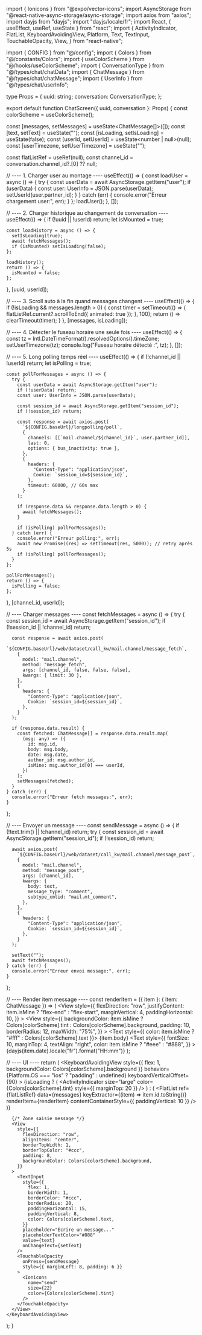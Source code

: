 import { Ionicons } from "@expo/vector-icons";
import AsyncStorage from "@react-native-async-storage/async-storage";
import axios from "axios";
import dayjs from "dayjs";
import "dayjs/locale/fr";
import React, { useEffect, useRef, useState } from "react";
import {
    ActivityIndicator,
    FlatList,
    KeyboardAvoidingView,
    Platform,
    Text,
    TextInput,
    TouchableOpacity,
    View,
} from "react-native";

import { CONFIG } from "@/config";
import { Colors } from "@/constants/Colors";
import { useColorScheme } from "@/hooks/useColorScheme";
import { ConversationType } from "@/types/chat/chatData";
import { ChatMessage } from "@/types/chat/chatMessage";
import { UserInfo } from "@/types/chat/userInfo";

type Props = {
  uuid: string;
  conversation: ConversationType;
};

export default function ChatScreen({ uuid, conversation }: Props) {
  const colorScheme = useColorScheme();

  const [messages, setMessages] = useState<ChatMessage[]>([]);
  const [text, setText] = useState("");
  const [isLoading, setIsLoading] = useState(false);
  const [userId, setUserId] = useState<number | null>(null);
  const [userTimezone, setUserTimezone] = useState<string>("");

  const flatListRef = useRef<FlatList>(null);
  const channel_id = conversation.channel_id?.[0] ?? null;

  // ---- 1. Charger user au montage ----
  useEffect(() => {
    const loadUser = async () => {
      try {
        const userData = await AsyncStorage.getItem("user");
        if (userData) {
          const user: UserInfo = JSON.parse(userData);
          setUserId(user.partner_id);
        }
      } catch (err) {
        console.error("Erreur chargement user:", err);
      }
    };
    loadUser();
  }, []);

  // ---- 2. Charger historique au changement de conversation ----
  useEffect(() => {
    if (!uuid || !userId) return;
    let isMounted = true;

    const loadHistory = async () => {
      setIsLoading(true);
      await fetchMessages();
      if (isMounted) setIsLoading(false);
    };

    loadHistory();
    return () => {
      isMounted = false;
    };
  }, [uuid, userId]);

  // ---- 3. Scroll auto à la fin quand messages changent ----
  useEffect(() => {
    if (!isLoading && messages.length > 0) {
      const timer = setTimeout(() => {
        flatListRef.current?.scrollToEnd({ animated: true });
      }, 100);
      return () => clearTimeout(timer);
    }
  }, [messages, isLoading]);

  // ---- 4. Détecter le fuseau horaire une seule fois ----
  useEffect(() => {
    const tz = Intl.DateTimeFormat().resolvedOptions().timeZone;
    setUserTimezone(tz);
    console.log("Fuseau horaire détecté :", tz);
  }, []);

  // ---- 5. Long polling temps réel ----
  useEffect(() => {
    if (!channel_id || !userId) return;
    let isPolling = true;

    const pollForMessages = async () => {
      try {
        const userData = await AsyncStorage.getItem("user");
        if (!userData) return;
        const user: UserInfo = JSON.parse(userData);

        const session_id = await AsyncStorage.getItem("session_id");
        if (!session_id) return;

        const response = await axios.post(
          `${CONFIG.baseUrl}/longpolling/poll`,
          {
            channels: [[`mail.channel/${channel_id}`, user.partner_id]],
            last: 0,
            options: { bus_inactivity: true },
          },
          {
            headers: {
              "Content-Type": "application/json",
              Cookie: `session_id=${session_id}`,
            },
            timeout: 60000, // 60s max
          }
        );

        if (response.data && response.data.length > 0) {
          await fetchMessages();
        }

        if (isPolling) pollForMessages();
      } catch (err) {
        console.error("Erreur polling:", err);
        await new Promise((res) => setTimeout(res, 5000)); // retry après 5s
        if (isPolling) pollForMessages();
      }
    };

    pollForMessages();
    return () => {
      isPolling = false;
    };
  }, [channel_id, userId]);

  // ---- Charger messages ----
  const fetchMessages = async () => {
    try {
      const session_id = await AsyncStorage.getItem("session_id");
      if (!session_id || !channel_id) return;

      const response = await axios.post(
        `${CONFIG.baseUrl}/web/dataset/call_kw/mail.channel/message_fetch`,
        {
          model: "mail.channel",
          method: "message_fetch",
          args: [channel_id, false, false, false],
          kwargs: { limit: 30 },
        },
        {
          headers: {
            "Content-Type": "application/json",
            Cookie: `session_id=${session_id}`,
          },
        }
      );

      if (response.data.result) {
        const fetched: ChatMessage[] = response.data.result.map(
          (msg: any) => ({
            id: msg.id,
            body: msg.body,
            date: msg.date,
            author_id: msg.author_id,
            isMine: msg.author_id[0] === userId,
          })
        );
        setMessages(fetched);
      }
    } catch (err) {
      console.error("Erreur fetch messages:", err);
    }
  };

  // ---- Envoyer un message ----
  const sendMessage = async () => {
    if (!text.trim() || !channel_id) return;
    try {
      const session_id = await AsyncStorage.getItem("session_id");
      if (!session_id) return;

      await axios.post(
        `${CONFIG.baseUrl}/web/dataset/call_kw/mail.channel/message_post`,
        {
          model: "mail.channel",
          method: "message_post",
          args: [channel_id],
          kwargs: {
            body: text,
            message_type: "comment",
            subtype_xmlid: "mail.mt_comment",
          },
        },
        {
          headers: {
            "Content-Type": "application/json",
            Cookie: `session_id=${session_id}`,
          },
        }
      );

      setText("");
      await fetchMessages();
    } catch (err) {
      console.error("Erreur envoi message:", err);
    }
  };

  // ---- Render item message ----
  const renderItem = ({ item }: { item: ChatMessage }) => (
    <View
      style={{
        flexDirection: "row",
        justifyContent: item.isMine ? "flex-end" : "flex-start",
        marginVertical: 4,
        paddingHorizontal: 10,
      }}
    >
      <View
        style={{
          backgroundColor: item.isMine
            ? Colors[colorScheme].tint
            : Colors[colorScheme].background,
          padding: 10,
          borderRadius: 12,
          maxWidth: "75%",
        }}
      >
        <Text style={{ color: item.isMine ? "#fff" : Colors[colorScheme].text }}>
          {item.body}
        </Text>
        <Text
          style={{
            fontSize: 10,
            marginTop: 4,
            textAlign: "right",
            color: item.isMine ? "#eee" : "#888",
          }}
        >
          {dayjs(item.date).locale("fr").format("HH:mm")}
        </Text>
      </View>
    </View>
  );

  // ---- UI ----
  return (
    <KeyboardAvoidingView
      style={{ flex: 1, backgroundColor: Colors[colorScheme].background }}
      behavior={Platform.OS === "ios" ? "padding" : undefined}
      keyboardVerticalOffset={90}
    >
      {isLoading ? (
        <ActivityIndicator
          size="large"
          color={Colors[colorScheme].tint}
          style={{ marginTop: 20 }}
        />
      ) : (
        <FlatList
          ref={flatListRef}
          data={messages}
          keyExtractor={(item) => item.id.toString()}
          renderItem={renderItem}
          contentContainerStyle={{ paddingVertical: 10 }}
        />
      )}

      {/* Zone saisie message */}
      <View
        style={{
          flexDirection: "row",
          alignItems: "center",
          borderTopWidth: 1,
          borderTopColor: "#ccc",
          padding: 8,
          backgroundColor: Colors[colorScheme].background,
        }}
      >
        <TextInput
          style={{
            flex: 1,
            borderWidth: 1,
            borderColor: "#ccc",
            borderRadius: 20,
            paddingHorizontal: 15,
            paddingVertical: 8,
            color: Colors[colorScheme].text,
          }}
          placeholder="Écrire un message..."
          placeholderTextColor="#888"
          value={text}
          onChangeText={setText}
        />
        <TouchableOpacity
          onPress={sendMessage}
          style={{ marginLeft: 8, padding: 6 }}
        >
          <Ionicons
            name="send"
            size={22}
            color={Colors[colorScheme].tint}
          />
        </TouchableOpacity>
      </View>
    </KeyboardAvoidingView>
  );
}

